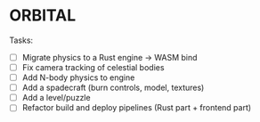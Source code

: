 # ORBITAL

Tasks:

- [ ] Migrate physics to a Rust engine -> WASM bind
- [ ] Fix camera tracking of celestial bodies
- [ ] Add N-body physics to engine
- [ ] Add a spadecraft (burn controls, model, textures)
- [ ] Add a level/puzzle
- [ ] Refactor build and deploy pipelines (Rust part + frontend part)

